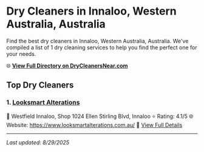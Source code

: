 # Dry Cleaners in Innaloo, Western Australia, Australia

Find the best dry cleaners in Innaloo, Western Australia, Australia. We've compiled a list of 1 dry cleaning services to help you find the perfect one for your needs.

🌐 **[View Full Directory on DryCleanersNear.com](https://drycleanersnear.com/city/Australia/Western%20Australia/Innaloo)**

## Top Dry Cleaners

### 1. [Looksmart Alterations](https://drycleanersnear.com/dryCleaner/68ad165b1d9ee695c9252fab/looksmart-alterations)
📍 Westfield Innaloo, Shop 1024 Ellen Stirling Blvd, Innaloo
⭐ Rating: 4.1/5
🌐 Website: https://www.looksmartalterations.com.au/
🔗 [View Full Details](https://drycleanersnear.com/dryCleaner/68ad165b1d9ee695c9252fab/looksmart-alterations)


---

*Last updated: 8/29/2025*
